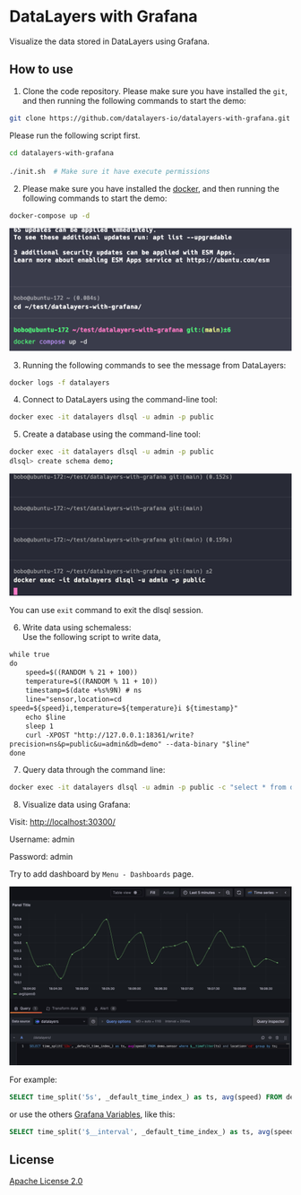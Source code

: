 # DataLayers with Grafana
Visualize the data stored in DataLayers using Grafana.

## How to use

1. Clone the code repository. Please make sure you have installed the `git`, and then running the following commands to start the demo:

  ```bash
  git clone https://github.com/datalayers-io/datalayers-with-grafana.git
  ```
  Please run the following script first.
  ```bash
  cd datalayers-with-grafana
  
  ./init.sh  # Make sure it have execute permissions
  ```

2. Please make sure you have installed the [docker](https://www.docker.com/), and then running the following commands to start the demo:

  ```bash
  docker-compose up -d
  ```

  ![docker-compose up -d](./static/images/docker_compose.gif)


3. Running the following commands to see the message from DataLayers:

  ```bash
  docker logs -f datalayers
  ```

4. Connect to DataLayers using the command-line tool:

  ```bash
  docker exec -it datalayers dlsql -u admin -p public
  ```

5. Create a database using the command-line tool:

  ```bash
  docker exec -it datalayers dlsql -u admin -p public
  dlsql> create schema demo;
  ```

  ![create schema demo](./static/images/create_schema.gif)

  You can use `exit` command to exit the dlsql session.

6. Write data using schemaless:  
Use the following script to write data,
```
while true
do
    speed=$((RANDOM % 21 + 100))
    temperature=$((RANDOM % 11 + 10))
    timestamp=$(date +%s%9N) # ns
    line="sensor,location=cd speed=${speed}i,temperature=${temperature}i ${timestamp}"
    echo $line
    sleep 1
    curl -XPOST "http://127.0.0.1:18361/write?precision=ns&p=public&u=admin&db=demo" --data-binary "$line"
done
```

7. Query data through the command line:

  ```bash
  docker exec -it datalayers dlsql -u admin -p public -c "select * from demo.sensor limit 10"
  ```

8. Visualize data using Grafana:

  Visit: [http://localhost:30300/](http://localhost:30300/)

  Username: admin
  
  Password: admin


  Try to add dashboard by `Menu - Dashboards` page.

   ![add dashboard](./static/images/dashboard.jpg)
   
   For example:
   
   ``` sql
   SELECT time_split('5s', _default_time_index_) as ts, avg(speed) FROM demo.sensor where $__timeFilter(ts) and location='cd' group by ts;
   ```
   or use the others [Grafana Variables](https://grafana.com/docs/grafana/latest/dashboards/variables/add-template-variables/#global-variables), like this:

   ``` sql
   SELECT time_split('$__interval', _default_time_index_) as ts, avg(speed) FROM demo.sensor where $__timeFilter(ts) and location='cd' group by ts;
   ```

## License

[Apache License 2.0](./LICENSE)
